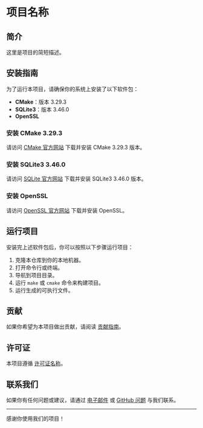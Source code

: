 # 项目名称

## 简介

这里是项目的简短描述。

## 安装指南

为了运行本项目，请确保你的系统上安装了以下软件包：

- **CMake**：版本 3.29.3
- **SQLite3**：版本 3.46.0
- **OpenSSL**

### 安装 CMake 3.29.3

请访问 [CMake 官方网站](https://cmake.org/download/) 下载并安装 CMake 3.29.3 版本。

### 安装 SQLite3 3.46.0

请访问 [SQLite 官方网站](https://www.sqlite.org/download.html) 下载并安装 SQLite3 3.46.0 版本。

### 安装 OpenSSL

请访问 [OpenSSL 官方网站](https://www.openssl.org/source/) 下载并安装 OpenSSL。

## 运行项目

安装完上述软件包后，你可以按照以下步骤运行项目：

1. 克隆本仓库到你的本地机器。
2. 打开命令行或终端。
3. 导航到项目目录。
4. 运行 `make` 或 `cmake` 命令来构建项目。
5. 运行生成的可执行文件。

## 贡献

如果你希望为本项目做出贡献，请阅读 [贡献指南](CONTRIBUTING.md)。

## 许可证

本项目遵循 [许可证名称](LICENSE)。

## 联系我们

如果你有任何问题或建议，请通过 [电子邮件](mailto:your-email@example.com) 或 [GitHub 问题](https://github.com/your-username/your-repo/issues) 与我们联系。

---

感谢你使用我们的项目！
